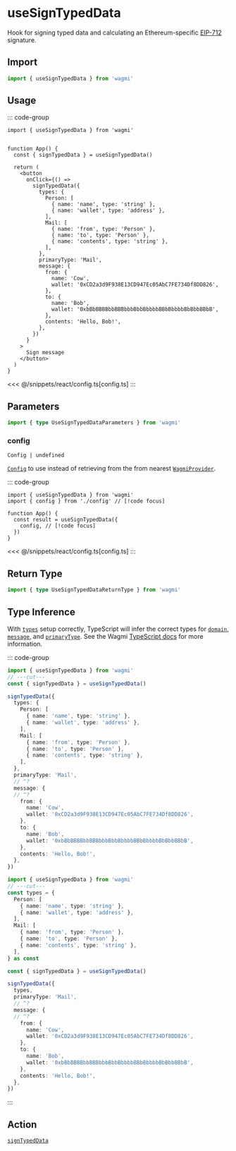 <script setup>
const packageName = 'wagmi'
const actionName = 'signTypedData'
const typeName = 'SignTypedData'
const mutate = 'signTypedData'
const TData = 'SignTypedDataData'
const TError = 'SignTypedDataError'
const TVariables = 'SignTypedDataVariables'
</script>

# useSignTypedData

Hook for signing typed data and calculating an Ethereum-specific [EIP-712](https://eips.ethereum.org/EIPS/eip-712) signature.

## Import

```ts
import { useSignTypedData } from 'wagmi'
```

## Usage

::: code-group
```tsx [index.tsx]
import { useSignTypedData } from 'wagmi'


function App() {
  const { signTypedData } = useSignTypedData()

  return (
    <button
      onClick={() =>
        signTypedData({
          types: {
            Person: [
              { name: 'name', type: 'string' },
              { name: 'wallet', type: 'address' },
            ],
            Mail: [
              { name: 'from', type: 'Person' },
              { name: 'to', type: 'Person' },
              { name: 'contents', type: 'string' },
            ],
          },
          primaryType: 'Mail',
          message: {
            from: {
              name: 'Cow',
              wallet: '0xCD2a3d9F938E13CD947Ec05AbC7FE734Df8DD826',
            },
            to: {
              name: 'Bob',
              wallet: '0xbBbBBBBbbBBBbbbBbbBbbbbBBbBbbbbBbBbbBBbB',
            },
            contents: 'Hello, Bob!',
          },
        })
      }
    >
      Sign message
    </button>
  )
}
```
<<< @/snippets/react/config.ts[config.ts]
:::

## Parameters

```ts
import { type UseSignTypedDataParameters } from 'wagmi'
```

### config

`Config | undefined`

[`Config`](/react/api/createConfig#config) to use instead of retrieving from the from nearest [`WagmiProvider`](/react/WagmiProvider).

::: code-group
```tsx [index.tsx]
import { useSignTypedData } from 'wagmi'
import { config } from './config' // [!code focus]

function App() {
  const result = useSignTypedData({
    config, // [!code focus]
  })
}
```
<<< @/snippets/react/config.ts[config.ts]
:::

<!--@include: @shared/mutation-options.md-->

## Return Type

```ts
import { type UseSignTypedDataReturnType } from 'wagmi'
```

<!--@include: @shared/mutation-result.md-->

<!--@include: @shared/mutation-imports.md-->

## Type Inference

With [`types`](/core/api/actions/signTypedData#types) setup correctly, TypeScript will infer the correct types for [`domain`](/core/api/actions/signTypedData#domain), [`message`](/core/api/actions/signTypedData#message), and [`primaryType`](/core/api/actions/signTypedData#primarytype). See the Wagmi [TypeScript docs](/react/typescript) for more information.

::: code-group
```ts twoslash [Inline]
import { useSignTypedData } from 'wagmi'
// ---cut---
const { signTypedData } = useSignTypedData()

signTypedData({
  types: {
    Person: [
      { name: 'name', type: 'string' },
      { name: 'wallet', type: 'address' },
    ],
    Mail: [
      { name: 'from', type: 'Person' },
      { name: 'to', type: 'Person' },
      { name: 'contents', type: 'string' },
    ],
  },
  primaryType: 'Mail',
  // ^?
  message: {
  // ^?
    from: {
      name: 'Cow',
      wallet: '0xCD2a3d9F938E13CD947Ec05AbC7FE734Df8DD826',
    },
    to: {
      name: 'Bob',
      wallet: '0xbBbBBBBbbBBBbbbBbbBbbbbBBbBbbbbBbBbbBBbB',
    },
    contents: 'Hello, Bob!',
  },
})
```
```ts twoslash [Const-Asserted]
import { useSignTypedData } from 'wagmi'
// ---cut---
const types = {
  Person: [
    { name: 'name', type: 'string' },
    { name: 'wallet', type: 'address' },
  ],
  Mail: [
    { name: 'from', type: 'Person' },
    { name: 'to', type: 'Person' },
    { name: 'contents', type: 'string' },
  ],
} as const

const { signTypedData } = useSignTypedData()

signTypedData({
  types,
  primaryType: 'Mail',
  // ^?
  message: {
  // ^?
    from: {
      name: 'Cow',
      wallet: '0xCD2a3d9F938E13CD947Ec05AbC7FE734Df8DD826',
    },
    to: {
      name: 'Bob',
      wallet: '0xbBbBBBBbbBBBbbbBbbBbbbbBBbBbbbbBbBbbBBbB',
    },
    contents: 'Hello, Bob!',
  },
})
```
:::

## Action

[`signTypedData`](/core/api/actions/signTypedData)
